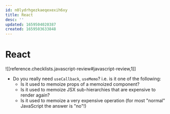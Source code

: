```yaml
---
id: n0lydrhgezkaeqexexih6xy
title: React
desc: ''
updated: 1659504020387
created: 1659503633848
---
```

# React
![[reference.checklists.javascript-review#javascript-review,1]]
- Do you really need `useCallback`, `useMemo`? i.e. is it one of the following:
  - Is it used to memoize props of a memoized component?
  - Is it used to memoize JSX sub-hierarchies that are expensive to render again?
  - Is it used to memoize a very expensive operation (for most "normal" JavaScript the answer is "no"!)
